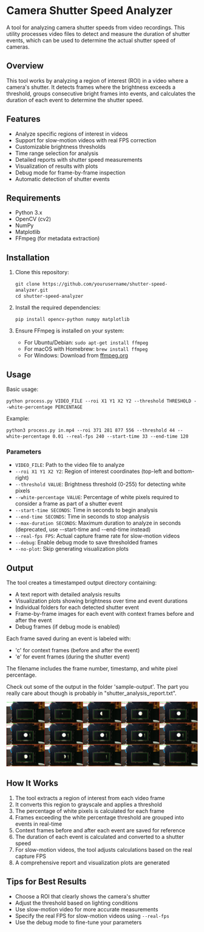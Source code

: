 # Camera Shutter Speed Analyzer

A tool for analyzing camera shutter speeds from video recordings. This utility processes video files to detect and measure the duration of shutter events, which can be used to determine the actual shutter speed of cameras.

## Overview

This tool works by analyzing a region of interest (ROI) in a video where a camera's shutter. It detects frames where the brightness exceeds a threshold, groups consecutive bright frames into events, and calculates the duration of each event to determine the shutter speed.

## Features

- Analyze specific regions of interest in videos
- Support for slow-motion videos with real FPS correction
- Customizable brightness thresholds
- Time range selection for analysis
- Detailed reports with shutter speed measurements
- Visualization of results with plots
- Debug mode for frame-by-frame inspection
- Automatic detection of shutter events

## Requirements

- Python 3.x
- OpenCV (cv2)
- NumPy
- Matplotlib
- FFmpeg (for metadata extraction)

## Installation

1. Clone this repository:
   ```
   git clone https://github.com/yourusername/shutter-speed-analyzer.git
   cd shutter-speed-analyzer
   ```

2. Install the required dependencies:
   ```
   pip install opencv-python numpy matplotlib
   ```

3. Ensure FFmpeg is installed on your system:
   - For Ubuntu/Debian: `sudo apt-get install ffmpeg`
   - For macOS with Homebrew: `brew install ffmpeg`
   - For Windows: Download from [ffmpeg.org](https://ffmpeg.org/download.html)

## Usage

Basic usage:

```
python process.py VIDEO_FILE --roi X1 Y1 X2 Y2 --threshold THRESHOLD --white-percentage PERCENTAGE
```

Example:

```
python3 process.py in.mp4 --roi 371 281 877 556 --threshold 44 --white-percentage 0.01 --real-fps 240 --start-time 33 --end-time 120
```

### Parameters

- `VIDEO_FILE`: Path to the video file to analyze
- `--roi X1 Y1 X2 Y2`: Region of interest coordinates (top-left and bottom-right)
- `--threshold VALUE`: Brightness threshold (0-255) for detecting white pixels
- `--white-percentage VALUE`: Percentage of white pixels required to consider a frame as part of a shutter event
- `--start-time SECONDS`: Time in seconds to begin analysis
- `--end-time SECONDS`: Time in seconds to stop analysis
- `--max-duration SECONDS`: Maximum duration to analyze in seconds (deprecated, use --start-time and --end-time instead)
- `--real-fps FPS`: Actual capture frame rate for slow-motion videos
- `--debug`: Enable debug mode to save thresholded frames
- `--no-plot`: Skip generating visualization plots

## Output

The tool creates a timestamped output directory containing:

- A text report with detailed analysis results
- Visualization plots showing brightness over time and event durations
- Individual folders for each detected shutter event
- Frame-by-frame images for each event with context frames before and after the event
- Debug frames (if debug mode is enabled)

Each frame saved during an event is labeled with:
- 'c' for context frames (before and after the event)
- 'e' for event frames (during the shutter event)

The filename includes the frame number, timestamp, and white pixel percentage.

Check out some of the output in the folder 'sample-output'. The part you really care about though is probably in "shutter_analysis_report.txt".

![grid of sample shutter opening/closing](sample-output/grid.jpg)

## How It Works

1. The tool extracts a region of interest from each video frame
2. It converts this region to grayscale and applies a threshold
3. The percentage of white pixels is calculated for each frame
4. Frames exceeding the white percentage threshold are grouped into events in real-time
5. Context frames before and after each event are saved for reference
6. The duration of each event is calculated and converted to a shutter speed
7. For slow-motion videos, the tool adjusts calculations based on the real capture FPS
8. A comprehensive report and visualization plots are generated

## Tips for Best Results

- Choose a ROI that clearly shows the camera's shutter
- Adjust the threshold based on lighting conditions
- Use slow-motion video for more accurate measurements
- Specify the real FPS for slow-motion videos using `--real-fps`
- Use the debug mode to fine-tune your parameters
